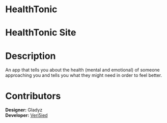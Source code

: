 # HealthTonic 

# HealthTonic Site

# Description
An app that tells you about the health (mental and emotional) of someone approaching you and tells you what they might need in order to feel better.

# Contributors
<strong>Designer:</strong> Gladyz <br>
<strong>Developer:</strong> <a href="https://www.twitter.com/veri5ied">Veri5ied</a>
